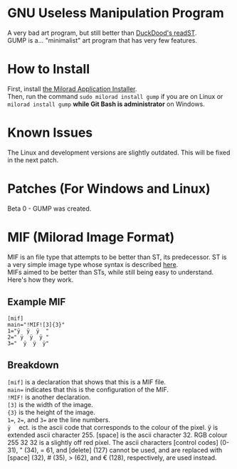 # GNU Useless Manipulation Program
A very bad art program, but still better than [DuckDood's readST](https://github.com/DuckDood/readST).<br>
GUMP is a... "minimalist" art program that has very few features.
# How to Install
First, install [the Milorad Application Installer](https://github.com/milorad-co/milorad-installer).<br>
Then, run the command `sudo milorad install gump` if you are on Linux or `milorad install gump` **while Git Bash is administrator** on Windows.
# Known Issues
The Linux and development versions are slightly outdated. This will be fixed in the next patch.
# Patches (For Windows and Linux)
Beta 0 - GUMP was created.
# MIF (Milorad Image Format)
MIF is an file type that attempts to be better than ST, its predecessor. ST is a very simple image type whose syntax is described [here](https://github.com/DuckDood/readST).<br>
MIFs aimed to be better than STs, while still being easy to understand. Here's how they work.
## Example MIF
```
[mif]
main="!MIF![3]{3}"
1="ÿ  ÿ  ÿ  "
2=" ÿ  ÿ  ÿ "
3="  ÿ  ÿ  ÿ"
```
## Breakdown
`[mif]` is a declaration that shows that this is a MIF file.<br>
`main=` indicates that this is the configuration of the MIF.<br>
`!MIF!` is another declaration.<br>
`[3]` is the width of the image.<br>
`{3}` is the height of the image.<br>
`1=`, `2=`, and `3=` are the line numbers.<br>
`ÿ  ` ect. is the ascii code that corresponds to the colour of the pixel. ÿ is extended ascii character 255. [space] is the ascii character 32. RGB colour 255 32 32 is a slightly off red pixel. The ascii characters [control codes] (0-31), " (34), = 61, and [delete] (127) cannot be used, and are replaced with [space] (32), # (35), > (62), and € (128), respectively, are used instead.
